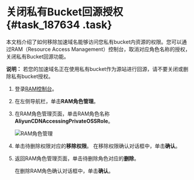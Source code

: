 # 关闭私有Bucket回源授权 {#task_187634 .task}

本文档介绍了如何移除加速域名能够访问您私有bucket内资源的权限。您可以通过RAM（Resource Access Management）控制台，取消对应角色名称的授权，关闭私有Bucket回源功能。

**说明：** 若您的加速域名正在使用私有bucket作为源站进行回源，请不要关闭或删除私有bucket授权。

1.  登录[RAM控制台](https://ram.console.aliyun.com/overview)。
2.  在左侧导航栏，单击**RAM角色管理**。
3.  在RAM角色管理页面，单击RAM角色名称**AliyunCDNAccessingPrivateOSSRole**。 

    ![RAM角色管理](http://static-aliyun-doc.oss-cn-hangzhou.aliyuncs.com/assets/img/5143/156653071745856_zh-CN.png)

4.  单击待删除权限对应的**移除权限**。 在移除权限确认对话框中，单击**确认**。
5.  返回RAM角色管理页面，单击待删除角色对应的**删除**。 

    在删除RAM角色确认对话框中，单击**确认**。


